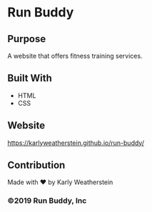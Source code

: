 # Run Buddy

## Purpose

A website that offers fitness training services.

## Built With

- HTML
- CSS

## Website

https://karlyweatherstein.github.io/run-buddy/

## Contribution

Made with ❤️ by Karly Weatherstein

### ©️2019 Run Buddy, Inc
